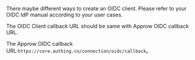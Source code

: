 <IntegrationDetailCard title="Create OIDC Client in IdP">

There maybe different ways to create an OIDC client. Please refer to your OIDC IdP manual according to your user cases.

The OIDC Client callback URL should be same with Approw OIDC callback URL.

The Approw OIDC callback URL:`https://core.authing.cn/connection/oidc/callback`。

</IntegrationDetailCard>
